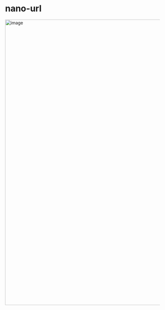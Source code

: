 # nano-url

<img width="930" alt="image" src="https://user-images.githubusercontent.com/64319/236721914-e66986a3-b65e-48f5-a312-3ac00db54345.png">
